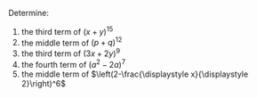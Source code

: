 Determine:
1. the third term of $(x+y)^{15}$
2. the middle term of $(p+q)^{12}$
3. the third term of $(3x+2y)^9$
4. the fourth term of $(a^2-2a)^7$
5. the middle term of $\left(2-\frac{\displaystyle x}{\displaystyle 2}\right)^6$
